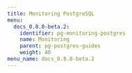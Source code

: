 ```yaml
---
title: Monitoring PostgreSQL
menu:
  docs_0.8.0-beta.2:
    identifier: pg-monitoring-postgres
    name: Monitoring
    parent: pg-postgres-guides
    weight: 40
menu_name: docs_0.8.0-beta.2
---
```


